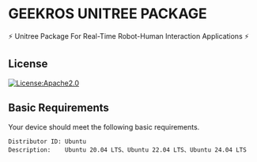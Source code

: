 # GEEKROS UNITREE PACKAGE

⚡ Unitree Package For Real-Time Robot-Human Interaction Applications ⚡

## License

[![License:Apache2.0](https://img.shields.io/badge/License-Apache2.0-yellow.svg)](https://opensource.org/licenses/Apache2.0)

## Basic Requirements

Your device should meet the following basic requirements.

```shell
Distributor ID: Ubuntu
Description:    Ubuntu 20.04 LTS、Ubuntu 22.04 LTS、Ubuntu 24.04 LTS
```
